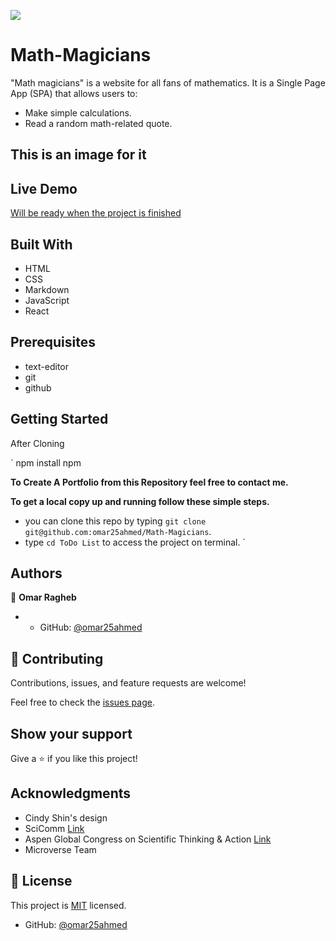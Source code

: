 
![](https://img.shields.io/badge/Microverse-blueviolet)
# Math-Magicians

"Math magicians" is a website for all fans of mathematics. It is a Single Page App (SPA) that allows users to:

- Make simple calculations.
- Read a random math-related quote.

## This is an image for it


## Live Demo
[Will be ready when the project is finished](https://omar25ahmed.github.io/ToDo-List/)




## Built With

- HTML
- CSS
- Markdown
- JavaScript
- React

## Prerequisites 

- text-editor
- git 
- github

## Getting Started
After Cloning

`
npm install
npm

**To Create A Portfolio from this Repository feel free to contact me.**

**To get a local copy up and running follow these simple steps.**
- you can clone this repo by typing `git clone git@github.com:omar25ahmed/Math-Magicians`.
- type `cd ToDo List` to access the project on terminal.
`
## Authors

👤 **Omar Ragheb**

- - GitHub: [@omar25ahmed](https://github.com/omar25ahmed)


## 🤝 Contributing

Contributions, issues, and feature requests are welcome!

Feel free to check the [issues page](https://github.com/omar25ahmed/Math-Magicians).

## Show your support

Give a ⭐️ if you like this project!

## Acknowledgments

- Cindy Shin's design
- SciComm [Link](https://www.scicommcon.org/)
- Aspen Global Congress on Scientific Thinking & Action [Link](https://www.aspeninstitute.org/programs/science-society/global-science-congress/)
- Microverse Team

## 📝 License

This project is [MIT](./MIT.md) licensed.

- GitHub: [@omar25ahmed](https://github.com/omar25ahmed)
